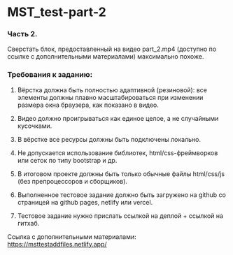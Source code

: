 # MST_test-part-2

### Часть 2.

Сверстать блок, предоставленный на видео part_2.mp4 (доступно по ссылке с дополнительными материалами) максимально похоже.

### Требования к заданию:

1. Вёрстка должна быть полностью адаптивной (резиновой): все элементы должны плавно масштабироваться при изменении размера окна браузера, как показано в видео.

2. Видео должно проигрываться как единое целое, а не случайными кусочками.

3. В вёрстке все ресурсы должны быть подключены локально.

4. Не допускается использование библиотек, html/css-фреймворков или сеток по типу bootstrap и др.

5. В итоговом проекте должны быть только обычные файлы html/css/js (без препроцессоров и сборщиков).

6. Выполненное тестовое задание должно быть загружено на github со страницей на github pages, netlify или vercel.

7. Тестовое задание нужно прислать ссылкой на деплой + ссылкой на гитхаб.

Ссылка с дополнительными материалами:  
https://msttestaddfiles.netlify.app/
